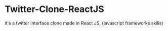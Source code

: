 # Twitter-Clone-ReactJS
it's a twitter interface clone made in React JS. (javascript frameworks skills)
